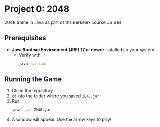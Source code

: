 # Project 0: 2048

2048 Game in Java as part of the Berkeley course CS 61B

## Prerequisites

- **Java Runtime Environment (JRE) 17 or newer** installed on your system.
    - Verify with:
      ```bash
      java -version
      ```

## Running the Game

1. Clone the repository.
2. `cd` into the folder where you saved `2048.jar`.
3. Run:
   ```bash
   java -jar 2048.jar
   ```
4. A window will appear. Use the arrow keys to play!
